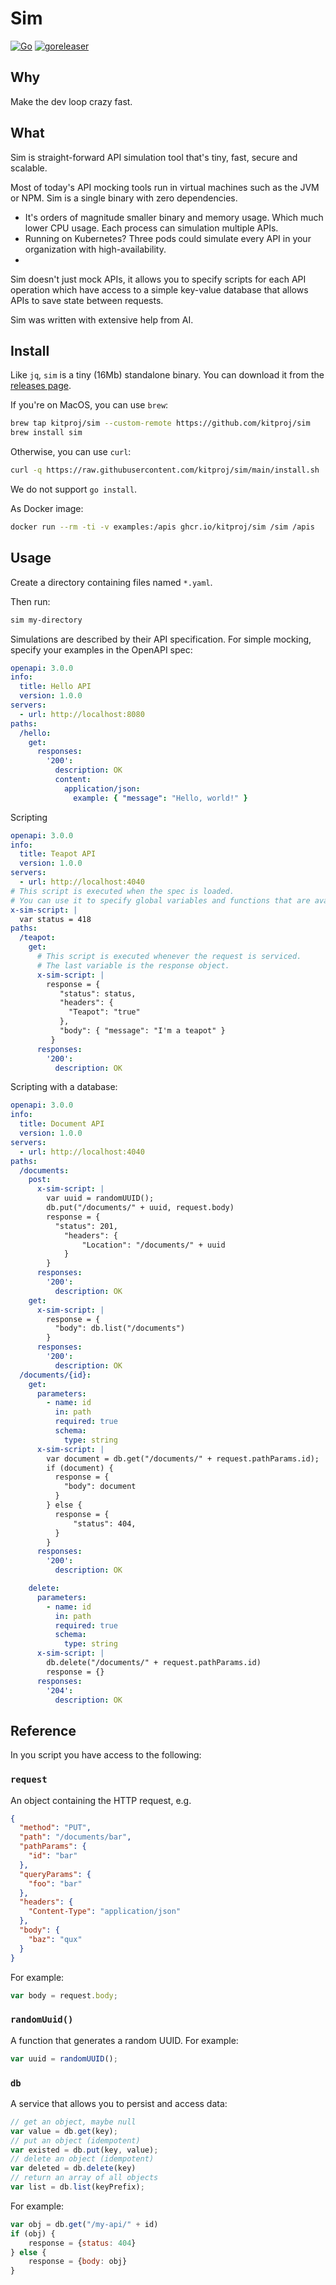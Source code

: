 # Sim

[![Go](https://github.com/kitproj/sim/actions/workflows/go.yml/badge.svg)](https://github.com/kitproj/sim/actions/workflows/go.yml)
[![goreleaser](https://github.com/kitproj/sim/actions/workflows/goreleaser.yml/badge.svg)](https://github.com/kitproj/sim/actions/workflows/goreleaser.yml)

## Why

Make the dev loop crazy fast.

## What

Sim is straight-forward API simulation tool that's tiny, fast, secure and scalable.

Most of today's API mocking tools run in virtual machines such as the JVM or NPM. Sim is a single binary with zero dependencies.

- It's orders of magnitude smaller binary and memory usage. Which much lower CPU usage. Each process can simulation multiple APIs. 
- Running on Kubernetes? Three pods could simulate every API in your organization with high-availability.
- 
Sim doesn't just mock APIs, it allows you to specify scripts for each API operation which have access to a simple
key-value database that allows APIs to save state between requests.

Sim was written with extensive help from AI.

## Install

Like `jq`, `sim` is a tiny (16Mb) standalone binary. You can download it from
the [releases page](https://github.com/kitproj/sim/releases/latest).

If you're on MacOS, you can use `brew`:

```bash
brew tap kitproj/sim --custom-remote https://github.com/kitproj/sim
brew install sim
```

Otherwise, you can use `curl`:

```bash
curl -q https://raw.githubusercontent.com/kitproj/sim/main/install.sh | sh
```

We do not support `go install`.

As Docker image:

```bash
docker run --rm -ti -v examples:/apis ghcr.io/kitproj/sim /sim /apis
```

## Usage

Create a directory containing files named `*.yaml`. 

Then run:

```bash
sim my-directory

```

Simulations are described by their API specification. For simple mocking, specify your examples in the OpenAPI spec:

```yaml
openapi: 3.0.0
info:
  title: Hello API
  version: 1.0.0
servers:
  - url: http://localhost:8080
paths:
  /hello:
    get:
      responses:
        '200':
          description: OK
          content:
            application/json:
              example: { "message": "Hello, world!" }
```

Scripting

```yaml
openapi: 3.0.0
info:
  title: Teapot API
  version: 1.0.0
servers:
  - url: http://localhost:4040
# This script is executed when the spec is loaded.
# You can use it to specify global variables and functions that are available to all scripts.
x-sim-script: |
  var status = 418
paths:
  /teapot:
    get:
      # This script is executed whenever the request is serviced.
      # The last variable is the response object.
      x-sim-script: |
        response = {
           "status": status,
           "headers": {
             "Teapot": "true"
           },
           "body": { "message": "I'm a teapot" }
         }
      responses:
        '200':
          description: OK
```

Scripting with a database:

```yaml
openapi: 3.0.0
info:
  title: Document API
  version: 1.0.0
servers:
  - url: http://localhost:4040
paths:
  /documents:
    post:
      x-sim-script: |
        var uuid = randomUUID();
        db.put("/documents/" + uuid, request.body)
        response = {
          "status": 201,
            "headers": {
                "Location": "/documents/" + uuid
            }
        }
      responses:
        '200':
          description: OK
    get:
      x-sim-script: |
        response = {
          "body": db.list("/documents")
        }
      responses:
        '200':
          description: OK
  /documents/{id}:
    get:
      parameters:
        - name: id
          in: path
          required: true
          schema:
            type: string
      x-sim-script: |
        var document = db.get("/documents/" + request.pathParams.id);
        if (document) {
          response = {
            "body": document
          }
        } else {
          response = {
              "status": 404,
          }
        }
      responses:
        '200':
          description: OK

    delete:
      parameters:
        - name: id
          in: path
          required: true
          schema:
            type: string
      x-sim-script: |
        db.delete("/documents/" + request.pathParams.id)
        response = {}
      responses:
        '204':
          description: OK
```

## Reference

In you script you have access to the following:

### `request`

An object containing the HTTP request, e.g.

```json
{
  "method": "PUT",
  "path": "/documents/bar",
  "pathParams": {
    "id": "bar"
  },
  "queryParams": {
    "foo": "bar"
  },
  "headers": {
    "Content-Type": "application/json"
  },
  "body": {
    "baz": "qux"
  }
}
```

For example:

```javascript
var body = request.body;
```


### `randomUuid()`

A function that generates a random UUID. For example:


```javascript
var uuid = randomUUID();
```

### `db`

A service that allows you to persist and access data:

```javascript
// get an object, maybe null
var value = db.get(key);
// put an object (idempotent)
var existed = db.put(key, value);
// delete an object (idempotent)
var deleted = db.delete(key)
// return an array of all objects
var list = db.list(keyPrefix);
```

For example:

```javascript
var obj = db.get("/my-api/" + id)
if (obj) {
    response = {status: 404}
} else {
    response = {body: obj}
}
```